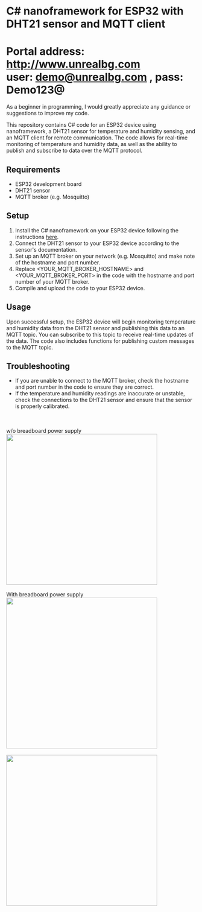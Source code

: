 # C# nanoframework for ESP32 with DHT21 sensor and MQTT client
# Portal address: http://www.unrealbg.com <br/> user: demo@unrealbg.com , pass: Demo123@
As a beginner in programming, I would greatly appreciate any guidance or suggestions to improve my code.

This repository contains C# code for an ESP32 device using nanoframework, a DHT21 sensor for temperature and humidity sensing, and an MQTT client for remote communication. The code allows for real-time monitoring of temperature and humidity data, as well as the ability to publish and subscribe to data over the MQTT protocol.

## **Requirements**
+ ESP32 development board
+ DHT21 sensor
+ MQTT broker (e.g. Mosquitto)

## Setup
1. Install the C# nanoframework on your ESP32 device following the instructions <a href="https://docs.nanoframework.net/content/getting-started-guides/getting-started-managed.html">here</a>.
2. Connect the DHT21 sensor to your ESP32 device according to the sensor's documentation.
3. Set up an MQTT broker on your network (e.g. Mosquitto) and make note of the hostname and port number.
4. Replace <YOUR_MQTT_BROKER_HOSTNAME> and <YOUR_MQTT_BROKER_PORT> in the code with the hostname and port number of your MQTT broker.
5. Compile and upload the code to your ESP32 device.

## Usage
Upon successful setup, the ESP32 device will begin monitoring temperature and humidity data from the DHT21 sensor and publishing this data to an MQTT topic. You can subscribe to this topic to receive real-time updates of the data. The code also includes functions for publishing custom messages to the MQTT topic.

## Troubleshooting
+ If you are unable to connect to the MQTT broker, check the hostname and port number in the code to ensure they are correct.
+ If the temperature and humidity readings are inaccurate or unstable, check the connections to the DHT21 sensor and ensure that the sensor is properly calibrated.

<br/>
<br/>
w/o breadboard power supply
<br/>
<img src="https://user-images.githubusercontent.com/3398536/201364419-9ba27b3e-6638-490f-90f5-0e380fbc2900.png" width="400">
<br/>
<br/>
With breadboard power supply
<br/>
<img src="https://user-images.githubusercontent.com/3398536/201362770-067d8fe3-254e-48e2-8cec-10766898c3e6.png" width="400">
<br/>
<br/>
<img src="https://user-images.githubusercontent.com/3398536/200621001-ac09d95d-9f0f-4ef7-bf87-8b352f5f1a17.jpg" width="400">
<br/>


